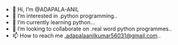 - 👋 Hi, I’m @ADAPALA-ANIL
- 👀 I’m interested in .python programming..
- 🌱 I’m currently learning python...
- 💞️ I’m looking to collaborate on .real word python programmes..
- 📫 How to reach me .adapalaanilkumar56031@gmail.com..

<!---
ADAPALA-ANIL/ADAPALA-ANIL is a ✨ special ✨ repository because its `README.md` (this file) appears on your GitHub profile.
You can click the Preview link to take a look at your changes.
--->
